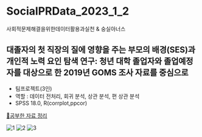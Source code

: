 # SocialPRData_2023_1_2
사회적문제해결을위한데이터활용과실천 & 숭실아너스
## 대졸자의 첫 직장의 질에 영향을 주는 부모의 배경(SES)과 개인적 노력 요인 탐색 연구: 청년 대학 졸업자와 졸업예정자를 대상으로 한 2019년 GOMS 조사 자료를 중심으로
* 팀프로젝트(3인)
* 역할 : 데이터 전처리, 회귀 분석, 상관 분석, 편 상관 분석
* SPSS 18.0, R(corrplot,ppcor)


[🔗공부한 자료 정리](https://www.notion.so/fedbda297403421b80b9d21345e2d05f?pvs=4)
  
![1](https://github.com/young123e/SocialPRData_2023_1_2/assets/93528188/fc8e4d60-ee46-4d63-81e9-ebab8eba142a)
![2](https://github.com/young123e/SocialPRData_2023_1_2/assets/93528188/8f5191cd-8b92-447a-939e-1babc8f5227e)
![3](https://github.com/young123e/SocialPRData_2023_1_2/assets/93528188/53d2d1bd-207f-4e78-b40a-b559169c08bf)
